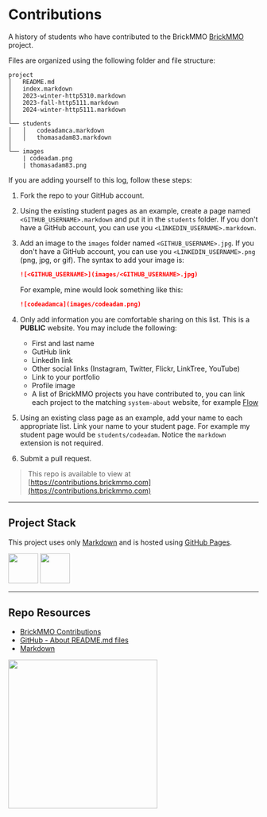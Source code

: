 # Contributions

A history of students who have contributed to the BrickMMO [BrickMMO](http://brickmmo.com/) project.

Files are organized using the following folder and file structure:

```
project
│   README.md
│   index.markdown
│   2023-winter-http5310.markdown
│   2023-fall-http5111.markdown
│   2024-winter-http5111.markdown
│
└── students
│   │   codeadamca.markdown
│   │   thomasadam83.markdown
│
└── images
    | codeadam.png
    | thomasadam83.png
```

If you are adding yourself to this log, follow these steps:

1. Fork the repo to your GitHub account.
2. Using the existing student pages as an example, create a page named `<GITHUB_USERNAME>.markdown` and put it in the `students` folder. If you don't have a GitHub account, you can use you `<LINKEDIN_USERNAME>.markdown`.
3. Add an image to the `images` folder named `<GITHUB_USERNAME>.jpg`. If you don't have a GitHub account, you can use you `<LINKEDIN_USERNAME>.png` (png, jpg, or gif). The syntax to add your image is:

   ```markdown
   ![<GITHUB_USERNAME>](images/<GITHUB_USERNAME>.jpg)
   ```

   For example, mine would look something like this:

   ```markdown
   ![codeadamca](images/codeadam.png)
   ```
   
5. Only add information you are comfortable sharing on this list. This is a **PUBLIC** website. You may include the following:

    - First and last name
    - GutHub link
    - LinkedIn link
    - Other social links (Instagram, Twitter, Flickr, LinkTree, YouTube)
    - Link to your portfolio
    - Profile image
    - A list of BrickMMO projects you have contributed to, you can link each project to the matching `system-about` website, for example [Flow](https://brickmmo.github.io/flow-about/)

6. Using an existing class page as an example, add your name to each appropriate list. Link your name to your student page. For example my student page would be `students/codeadam`. Notice the `markdown` extension is not required.
7. Submit a pull request.

> This repo is available to view at  
> [https://contributions.brickmmo.com](https://contributions.brickmmo.com)

---

## Project Stack

This project uses only [Markdown](https://www.markdownguide.org/) and is hosted using [GitHub Pages](https://pages.github.com/).

<img src="https://console.codeadam.ca/api/image/github" width="60"> <img src="https://console.codeadam.ca/api/image/markdown" width="60">

---

## Repo Resources

- [BrickMMO Contributions](https://contributions.brickmmo.ca)
- [GitHub - About README.md files](https://docs.github.com/en/repositories/managing-your-repositorys-settings-and-features/customizing-your-repository/about-readmes)
- [Markdown](https://www.markdownguide.org/)

<a href="https://brickmmo.com">
<img src="https://brickmmo.com/images/brickmmo-logo-horizontal.jpg" width="300">
</a>
